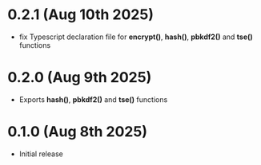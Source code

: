 
# 0.2.1 (Aug 10th 2025)

- fix Typescript declaration file for **encrypt()**, **hash()**, **pbkdf2()** and **tse()** functions

# 0.2.0 (Aug 9th 2025)

- Exports **hash()**, **pbkdf2()** and **tse()** functions

# 0.1.0 (Aug 8th 2025)

- Initial release
